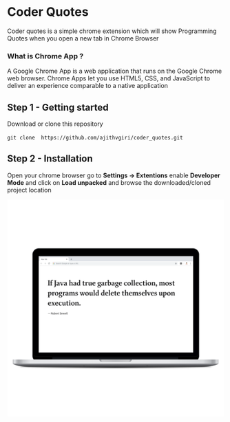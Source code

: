 # Coder Quotes

Coder quotes is a simple chrome extension which will show Programming Quotes when you open a new tab in Chrome Browser

### What is Chrome App ?
A Google Chrome App is a web application that runs on the Google Chrome web browser. Chrome Apps let you use HTML5, CSS, and JavaScript to deliver an experience comparable to a native application
## Step 1 - Getting started
Download or clone this repository

`git clone  https://github.com/ajithvgiri/coder_quotes.git`


## Step 2 - Installation

Open your chrome browser go to **Settings -> Extentions** enable **Developer Mode** and click on **Load unpacked** and browse the downloaded/cloned project location

![CoderQuotes_macbookpro13_front](media/15404549472273/CoderQuotes_macbookpro13_front.png)
